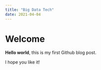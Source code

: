 ```yaml
---
title: "Big Data Tech"
date: 2021-04-04
---
```


# Welcome

**Hello world**, this is my first Github blog post.

I hope you like it!



